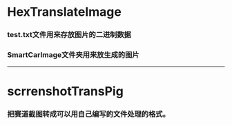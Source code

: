 # HexTranslateImage

###  test.txt文件用来存放图片的二进制数据
###  SmartCarImage文件夹用来放生成的图片

***
# scrrenshotTransPig
### 把赛道截图转成可以用自己编写的文件处理的格式。

